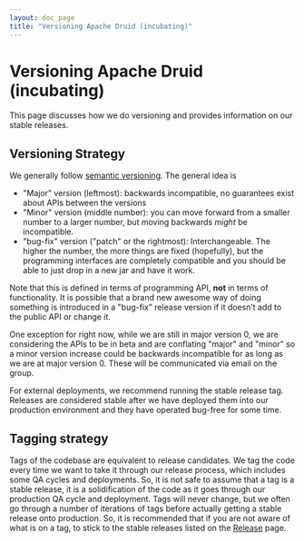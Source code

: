 ```yaml
---
layout: doc_page
title: "Versioning Apache Druid (incubating)"
---
```


<!--
  ~ Licensed to the Apache Software Foundation (ASF) under one
  ~ or more contributor license agreements.  See the NOTICE file
  ~ distributed with this work for additional information
  ~ regarding copyright ownership.  The ASF licenses this file
  ~ to you under the Apache License, Version 2.0 (the
  ~ "License"); you may not use this file except in compliance
  ~ with the License.  You may obtain a copy of the License at
  ~
  ~   http://www.apache.org/licenses/LICENSE-2.0
  ~
  ~ Unless required by applicable law or agreed to in writing,
  ~ software distributed under the License is distributed on an
  ~ "AS IS" BASIS, WITHOUT WARRANTIES OR CONDITIONS OF ANY
  ~ KIND, either express or implied.  See the License for the
  ~ specific language governing permissions and limitations
  ~ under the License.
  -->

# Versioning Apache Druid (incubating)

This page discusses how we do versioning and provides information on our stable releases.

Versioning Strategy
-------------------

We generally follow [semantic versioning](http://semver.org/). The general idea is

* "Major" version (leftmost): backwards incompatible, no guarantees exist about APIs between the versions
* "Minor" version (middle number): you can move forward from a smaller number to a larger number, but moving backwards *might* be incompatible.
* "bug-fix" version ("patch" or the rightmost): Interchangeable. The higher the number, the more things are fixed (hopefully), but the programming interfaces are completely compatible and you should be able to just drop in a new jar and have it work.

Note that this is defined in terms of programming API, **not** in terms of functionality. It is possible that a brand new awesome way of doing something is introduced in a "bug-fix" release version if it doesn’t add to the public API or change it.

One exception for right now, while we are still in major version 0, we are considering the APIs to be in beta and are conflating "major" and "minor" so a minor version increase could be backwards incompatible for as long as we are at major version 0. These will be communicated via email on the group.

For external deployments, we recommend running the stable release tag. Releases are considered stable after we have deployed them into our production environment and they have operated bug-free for some time.

Tagging strategy
----------------

Tags of the codebase are equivalent to release candidates. We tag the code every time we want to take it through our release process, which includes some QA cycles and deployments. So, it is not safe to assume that a tag is a stable release, it is a solidification of the code as it goes through our production QA cycle and deployment. Tags will never change, but we often go through a number of iterations of tags before actually getting a stable release onto production. So, it is recommended that if you are not aware of what is on a tag, to stick to the stable releases listed on the [Release](https://github.com/apache/incubator-druid/releases) page.
